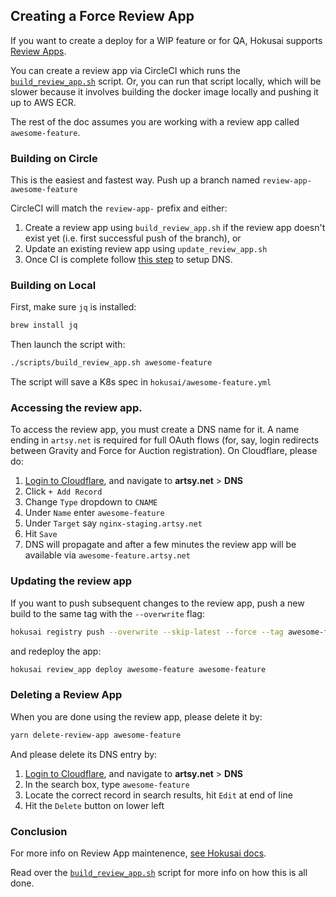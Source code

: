 ## Creating a Force Review App

If you want to create a deploy for a WIP feature or for QA, Hokusai supports [Review Apps](https://github.com/artsy/hokusai/blob/master/docs/Review_Apps.md).

You can create a review app via CircleCI which runs the [`build_review_app.sh`](https://github.com/artsy/force/blob/master/scripts/build_review_app.sh) script. Or, you can run that script locally, which will be slower because it involves building the docker image locally and pushing it up to AWS ECR.

The rest of the doc assumes you are working with a review app called `awesome-feature`.

### Building on Circle

This is the easiest and fastest way. Push up a branch named `review-app-awesome-feature`

CircleCI will match the `review-app-` prefix and either:

1. Create a review app using `build_review_app.sh` if the review app doesn't
   exist yet (i.e. first successful push of the branch), or
2. Update an existing review app using `update_review_app.sh`
3. Once CI is complete follow [this step](https://github.com/artsy/force/blob/master/docs/creating_review_app.md#dns-setup) to setup DNS.

### Building on Local

First, make sure `jq` is installed:

```sh
brew install jq
```

Then launch the script with:

```sh
./scripts/build_review_app.sh awesome-feature
```

The script will save a K8s spec in `hokusai/awesome-feature.yml`

### Accessing the review app.

To access the review app, you must create a DNS name for it. A name ending in `artsy.net` is required for full OAuth flows (for, say, login redirects between Gravity and Force for Auction registration). On Cloudflare, please do:

1. [Login to Cloudflare](https://dash.cloudflare.com/), and navigate to **artsy.net** > **DNS**
1. Click `+ Add Record`
1. Change `Type` dropdown to `CNAME`
1. Under `Name` enter `awesome-feature`
1. Under `Target` say `nginx-staging.artsy.net`
1. Hit `Save`
1. DNS will propagate and after a few minutes the review app will be available via `awesome-feature.artsy.net`

### Updating the review app

If you want to push subsequent changes to the review app, push a new build to the same tag with the `--overwrite` flag:

```sh
hokusai registry push --overwrite --skip-latest --force --tag awesome-feature
```

and redeploy the app:

```sh
hokusai review_app deploy awesome-feature awesome-feature
```

### Deleting a Review App

When you are done using the review app, please delete it by:

```sh
yarn delete-review-app awesome-feature
```

And please delete its DNS entry by:

1. [Login to Cloudflare](https://dash.cloudflare.com/), and navigate to **artsy.net** > **DNS**
1. In the search box, type `awesome-feature`
1. Locate the correct record in search results, hit `Edit` at end of line
1. Hit the `Delete` button on lower left

### Conclusion

For more info on Review App maintenence, [see Hokusai docs](https://github.com/artsy/hokusai/blob/master/docs/Review_Apps.md).

Read over the [`build_review_app.sh`](https://github.com/artsy/force/blob/master/scripts/build_review_app.sh) script for more info on how this is all done.
